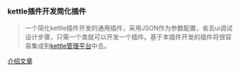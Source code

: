 ### kettle插件开发简化插件

> 一个简化kettle插件开发的通用插件，采用JSON作为参数配置，省去ui调试设计步骤，只需一个类就可以开发一个插件。基于本插件开发的插件将很容易集成到[kettle管理平台](https://github.com/majinju/kettle-manager)中去。

[介绍文章](http://blog.benma666.cn/)
